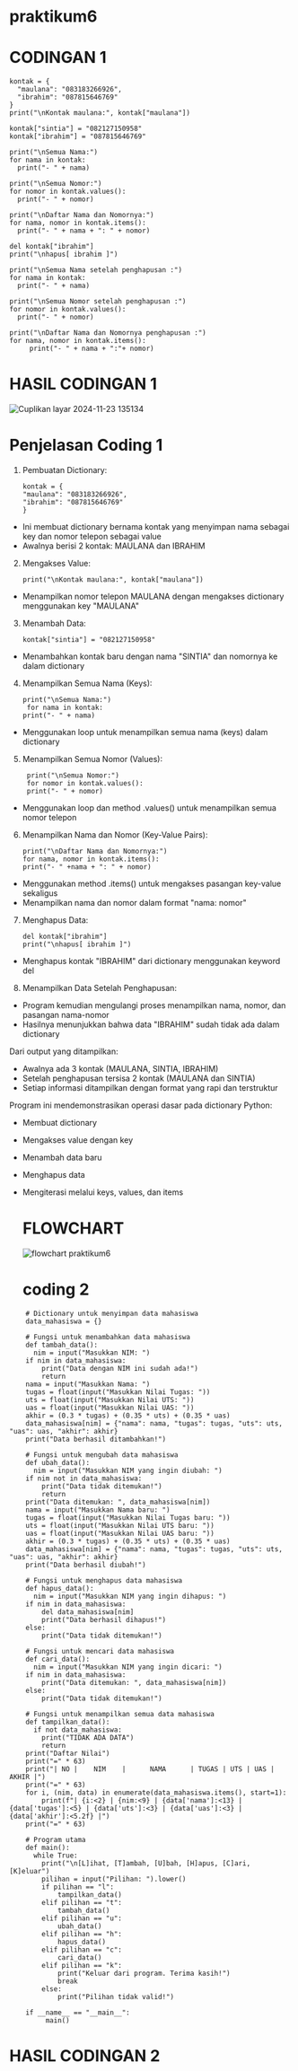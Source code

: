 # praktikum6

# CODINGAN 1

```
kontak = {
  "maulana": "083183266926",
  "ibrahim": "087815646769"
}
print("\nKontak maulana:", kontak["maulana"])

kontak["sintia"] = "082127150958"
kontak["ibrahim"] = "087815646769"

print("\nSemua Nama:")
for nama in kontak:
  print("- " + nama)

print("\nSemua Nomor:")
for nomor in kontak.values(): 
  print("- " + nomor)

print("\nDaftar Nama dan Nomornya:")
for nama, nomor in kontak.items():
  print("- " + nama + ": " + nomor)

del kontak["ibrahim"]
print("\nhapus[ ibrahim ]")

print("\nSemua Nama setelah penghapusan :")
for nama in kontak:
  print("- " + nama)

print("\nSemua Nomor setelah penghapusan :")
for nomor in kontak.values():
  print("- " + nomor)

print("\nDaftar Nama dan Nomornya penghapusan :")
for nama, nomor in kontak.items():
     print("- " + nama + ":"+ nomor)
```

# HASIL CODINGAN 1

![Cuplikan layar 2024-11-23 135134](https://github.com/user-attachments/assets/170cc49f-8605-4aa3-a5f4-f50861f60f3a)

# Penjelasan Coding 1

1. Pembuatan Dictionary:

       kontak = {
       "maulana": "083183266926",
       "ibrahim": "087815646769"
       }

- Ini membuat dictionary bernama kontak yang menyimpan nama sebagai key dan nomor telepon sebagai value
- Awalnya berisi 2 kontak: MAULANA dan IBRAHIM

2. Mengakses Value:

       print("\nKontak maulana:", kontak["maulana"])
   
- Menampilkan nomor telepon MAULANA dengan mengakses dictionary menggunakan key "MAULANA"

3. Menambah Data:

       kontak["sintia"] = "082127150958"

- Menambahkan kontak baru dengan nama "SINTIA" dan nomornya ke dalam dictionary

4. Menampilkan Semua Nama (Keys):

       print("\nSemua Nama:")
        for nama in kontak:
       print("- " + nama)

- Menggunakan loop untuk menampilkan semua nama (keys) dalam dictionary

5. Menampilkan Semua Nomor (Values):

        print("\nSemua Nomor:")
        for nomor in kontak.values(): 
        print("- " + nomor)


- Menggunakan loop dan method .values() untuk menampilkan semua nomor telepon

6. Menampilkan Nama dan Nomor (Key-Value Pairs):

       print("\nDaftar Nama dan Nomornya:")
       for nama, nomor in kontak.items():
       print("- " +nama + ": " + nomor)

- Menggunakan method .items() untuk mengakses pasangan key-value sekaligus
- Menampilkan nama dan nomor dalam format "nama: nomor"

7. Menghapus Data:

       del kontak["ibrahim"]
       print("\nhapus[ ibrahim ]")

- Menghapus kontak "IBRAHIM" dari dictionary menggunakan keyword del

8. Menampilkan Data Setelah Penghapusan:

- Program kemudian mengulangi proses menampilkan nama, nomor, dan pasangan nama-nomor
- Hasilnya menunjukkan bahwa data "IBRAHIM" sudah tidak ada dalam dictionary

Dari output yang ditampilkan:

- Awalnya ada 3 kontak (MAULANA, SINTIA, IBRAHIM)
- Setelah penghapusan tersisa 2 kontak (MAULANA dan SINTIA)
- Setiap informasi ditampilkan dengan format yang rapi dan terstruktur

Program ini mendemonstrasikan operasi dasar pada dictionary Python:

- Membuat dictionary
- Mengakses value dengan key
- Menambah data baru
- Menghapus data
- Mengiterasi melalui keys, values, dan items

  # FLOWCHART

  ![flowchart praktikum6](https://github.com/user-attachments/assets/3b59495a-b106-409c-9532-1a9b843eee3c)

   # coding 2
```
    # Dictionary untuk menyimpan data mahasiswa
    data_mahasiswa = {}

    # Fungsi untuk menambahkan data mahasiswa
    def tambah_data():
      nim = input("Masukkan NIM: ")
    if nim in data_mahasiswa:
        print("Data dengan NIM ini sudah ada!")
        return
    nama = input("Masukkan Nama: ")
    tugas = float(input("Masukkan Nilai Tugas: "))
    uts = float(input("Masukkan Nilai UTS: "))
    uas = float(input("Masukkan Nilai UAS: "))
    akhir = (0.3 * tugas) + (0.35 * uts) + (0.35 * uas)
    data_mahasiswa[nim] = {"nama": nama, "tugas": tugas, "uts": uts, "uas": uas, "akhir": akhir}
    print("Data berhasil ditambahkan!")

    # Fungsi untuk mengubah data mahasiswa
    def ubah_data():
      nim = input("Masukkan NIM yang ingin diubah: ")
    if nim not in data_mahasiswa:
        print("Data tidak ditemukan!")
        return
    print("Data ditemukan: ", data_mahasiswa[nim])
    nama = input("Masukkan Nama baru: ")
    tugas = float(input("Masukkan Nilai Tugas baru: "))
    uts = float(input("Masukkan Nilai UTS baru: "))
    uas = float(input("Masukkan Nilai UAS baru: "))
    akhir = (0.3 * tugas) + (0.35 * uts) + (0.35 * uas)
    data_mahasiswa[nim] = {"nama": nama, "tugas": tugas, "uts": uts, "uas": uas, "akhir": akhir}
    print("Data berhasil diubah!")

    # Fungsi untuk menghapus data mahasiswa
    def hapus_data():
      nim = input("Masukkan NIM yang ingin dihapus: ")
    if nim in data_mahasiswa:
        del data_mahasiswa[nim]
        print("Data berhasil dihapus!")
    else:
        print("Data tidak ditemukan!")

    # Fungsi untuk mencari data mahasiswa
    def cari_data():
      nim = input("Masukkan NIM yang ingin dicari: ")
    if nim in data_mahasiswa:
        print("Data ditemukan: ", data_mahasiswa[nim])
    else:
        print("Data tidak ditemukan!")

    # Fungsi untuk menampilkan semua data mahasiswa
    def tampilkan_data():
      if not data_mahasiswa:
        print("TIDAK ADA DATA")
        return
    print("Daftar Nilai")
    print("=" * 63)
    print("| NO |    NIM    |      NAMA      | TUGAS | UTS | UAS | AKHIR |")
    print("=" * 63)
    for i, (nim, data) in enumerate(data_mahasiswa.items(), start=1):
        print(f"| {i:<2} | {nim:<9} | {data['nama']:<13} | {data['tugas']:<5} | {data['uts']:<3} | {data['uas']:<3} | {data['akhir']:<5.2f} |")
    print("=" * 63)

    # Program utama
    def main():
      while True:
        print("\n[L]ihat, [T]ambah, [U]bah, [H]apus, [C]ari, [K]eluar")
        pilihan = input("Pilihan: ").lower()
        if pilihan == "l":
            tampilkan_data()
        elif pilihan == "t":
            tambah_data()
        elif pilihan == "u":
            ubah_data()
        elif pilihan == "h":
            hapus_data()
        elif pilihan == "c":
            cari_data()
        elif pilihan == "k":
            print("Keluar dari program. Terima kasih!")
            break
        else:
            print("Pilihan tidak valid!")

    if __name__ == "__main__":
         main()
```

# HASIL CODINGAN 2

